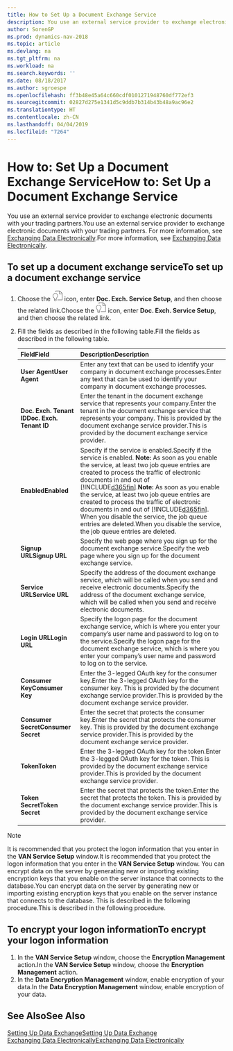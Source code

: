 ```yaml
---
title: How to Set Up a Document Exchange Service
description: You use an external service provider to exchange electronic documents with your trading partners.
author: SorenGP
ms.prod: dynamics-nav-2018
ms.topic: article
ms.devlang: na
ms.tgt_pltfrm: na
ms.workload: na
ms.search.keywords: ''
ms.date: 08/18/2017
ms.author: sgroespe
ms.openlocfilehash: ff3b48e45a64c660cdf0101271948760df772ef3
ms.sourcegitcommit: 02827d275e1341d5c9ddb7b314b43b48a9ac96e2
ms.translationtype: HT
ms.contentlocale: zh-CN
ms.lasthandoff: 04/04/2019
ms.locfileid: "7264"
---
```

# <a name="how-to-set-up-a-document-exchange-service"></a><span data-ttu-id="8f94f-103">How to: Set Up a Document Exchange Service</span><span class="sxs-lookup"><span data-stu-id="8f94f-103">How to: Set Up a Document Exchange Service</span></span>
<span data-ttu-id="8f94f-104">You use an external service provider to exchange electronic documents with your trading partners.</span><span class="sxs-lookup"><span data-stu-id="8f94f-104">You use an external service provider to exchange electronic documents with your trading partners.</span></span> <span data-ttu-id="8f94f-105">For more information, see [Exchanging Data Electronically](across-data-exchange.md).</span><span class="sxs-lookup"><span data-stu-id="8f94f-105">For more information, see [Exchanging Data Electronically](across-data-exchange.md).</span></span>  

## <a name="to-set-up-a-document-exchange-service"></a><span data-ttu-id="8f94f-106">To set up a document exchange service</span><span class="sxs-lookup"><span data-stu-id="8f94f-106">To set up a document exchange service</span></span>  
1. <span data-ttu-id="8f94f-107">Choose the ![Search for Page or Report](media/ui-search/search_small.png "Search for Page or Report icon") icon, enter **Doc. Exch. Service Setup**, and then choose the related link.</span><span class="sxs-lookup"><span data-stu-id="8f94f-107">Choose the ![Search for Page or Report](media/ui-search/search_small.png "Search for Page or Report icon") icon, enter **Doc. Exch. Service Setup**, and then choose the related link.</span></span>  
2. <span data-ttu-id="8f94f-108">Fill the fields as described in the following table.</span><span class="sxs-lookup"><span data-stu-id="8f94f-108">Fill the fields as described in the following table.</span></span>  

    |<span data-ttu-id="8f94f-109">Field</span><span class="sxs-lookup"><span data-stu-id="8f94f-109">Field</span></span>|<span data-ttu-id="8f94f-110">Description</span><span class="sxs-lookup"><span data-stu-id="8f94f-110">Description</span></span>|  
    |---------------------------------|---------------------------------------|  
    |**<span data-ttu-id="8f94f-111">User Agent</span><span class="sxs-lookup"><span data-stu-id="8f94f-111">User Agent</span></span>**|<span data-ttu-id="8f94f-112">Enter any text that can be used to identify your company in document exchange processes.</span><span class="sxs-lookup"><span data-stu-id="8f94f-112">Enter any text that can be used to identify your company in document exchange processes.</span></span>|  
    |**<span data-ttu-id="8f94f-113">Doc. Exch. Tenant ID</span><span class="sxs-lookup"><span data-stu-id="8f94f-113">Doc. Exch. Tenant ID</span></span>**|<span data-ttu-id="8f94f-114">Enter the tenant in the document exchange service that represents your company.</span><span class="sxs-lookup"><span data-stu-id="8f94f-114">Enter the tenant in the document exchange service that represents your company.</span></span> <span data-ttu-id="8f94f-115">This is provided by the document exchange service provider.</span><span class="sxs-lookup"><span data-stu-id="8f94f-115">This is provided by the document exchange service provider.</span></span>|  
    |**<span data-ttu-id="8f94f-116">Enabled</span><span class="sxs-lookup"><span data-stu-id="8f94f-116">Enabled</span></span>**|<span data-ttu-id="8f94f-117">Specify if the service is enabled.</span><span class="sxs-lookup"><span data-stu-id="8f94f-117">Specify if the service is enabled.</span></span> <span data-ttu-id="8f94f-118">**Note:**  As soon as you enable the service, at least two job queue entries are created to process the traffic of electronic documents in and out of [!INCLUDE[d365fin](includes/d365fin_md.md)].</span><span class="sxs-lookup"><span data-stu-id="8f94f-118">**Note:**  As soon as you enable the service, at least two job queue entries are created to process the traffic of electronic documents in and out of [!INCLUDE[d365fin](includes/d365fin_md.md)].</span></span> <span data-ttu-id="8f94f-119">When you disable the service, the job queue entries are deleted.</span><span class="sxs-lookup"><span data-stu-id="8f94f-119">When you disable the service, the job queue entries are deleted.</span></span>|  
    |**<span data-ttu-id="8f94f-120">Signup URL</span><span class="sxs-lookup"><span data-stu-id="8f94f-120">Signup URL</span></span>**|<span data-ttu-id="8f94f-121">Specify the web page where you sign up for the document exchange service.</span><span class="sxs-lookup"><span data-stu-id="8f94f-121">Specify the web page where you sign up for the document exchange service.</span></span>|  
    |**<span data-ttu-id="8f94f-122">Service URL</span><span class="sxs-lookup"><span data-stu-id="8f94f-122">Service URL</span></span>**|<span data-ttu-id="8f94f-123">Specify the address of the document exchange service, which will be called when you send and receive electronic documents.</span><span class="sxs-lookup"><span data-stu-id="8f94f-123">Specify the address of the document exchange service, which will be called when you send and receive electronic documents.</span></span>|  
    |**<span data-ttu-id="8f94f-124">Login URL</span><span class="sxs-lookup"><span data-stu-id="8f94f-124">Login URL</span></span>**|<span data-ttu-id="8f94f-125">Specify the logon page for the document exchange service, which is where you enter your company’s user name and password to log on to the service.</span><span class="sxs-lookup"><span data-stu-id="8f94f-125">Specify the logon page for the document exchange service, which is where you enter your company’s user name and password to log on to the service.</span></span>|  
    |**<span data-ttu-id="8f94f-126">Consumer Key</span><span class="sxs-lookup"><span data-stu-id="8f94f-126">Consumer Key</span></span>**|<span data-ttu-id="8f94f-127">Enter the 3-legged OAuth key for the consumer key.</span><span class="sxs-lookup"><span data-stu-id="8f94f-127">Enter the 3-legged OAuth key for the consumer key.</span></span> <span data-ttu-id="8f94f-128">This is provided by the document exchange service provider.</span><span class="sxs-lookup"><span data-stu-id="8f94f-128">This is provided by the document exchange service provider.</span></span>|  
    |**<span data-ttu-id="8f94f-129">Consumer Secret</span><span class="sxs-lookup"><span data-stu-id="8f94f-129">Consumer Secret</span></span>**|<span data-ttu-id="8f94f-130">Enter the secret that protects the consumer key.</span><span class="sxs-lookup"><span data-stu-id="8f94f-130">Enter the secret that protects the consumer key.</span></span> <span data-ttu-id="8f94f-131">This is provided by the document exchange service provider.</span><span class="sxs-lookup"><span data-stu-id="8f94f-131">This is provided by the document exchange service provider.</span></span>|  
    |**<span data-ttu-id="8f94f-132">Token</span><span class="sxs-lookup"><span data-stu-id="8f94f-132">Token</span></span>**|<span data-ttu-id="8f94f-133">Enter the 3-legged OAuth key for the token.</span><span class="sxs-lookup"><span data-stu-id="8f94f-133">Enter the 3-legged OAuth key for the token.</span></span> <span data-ttu-id="8f94f-134">This is provided by the document exchange service provider.</span><span class="sxs-lookup"><span data-stu-id="8f94f-134">This is provided by the document exchange service provider.</span></span>|  
    |**<span data-ttu-id="8f94f-135">Token Secret</span><span class="sxs-lookup"><span data-stu-id="8f94f-135">Token Secret</span></span>**|<span data-ttu-id="8f94f-136">Enter the secret that protects the token.</span><span class="sxs-lookup"><span data-stu-id="8f94f-136">Enter the secret that protects the token.</span></span> <span data-ttu-id="8f94f-137">This is provided by the document exchange service provider.</span><span class="sxs-lookup"><span data-stu-id="8f94f-137">This is provided by the document exchange service provider.</span></span>|  

> [!NOTE]  
>  <span data-ttu-id="8f94f-138">It is recommended that you protect the logon information that you enter in the **VAN Service Setup** window.</span><span class="sxs-lookup"><span data-stu-id="8f94f-138">It is recommended that you protect the logon information that you enter in the **VAN Service Setup** window.</span></span> <span data-ttu-id="8f94f-139">You can encrypt data on the server by generating new or importing existing encryption keys that you enable on the server instance that connects to the database.</span><span class="sxs-lookup"><span data-stu-id="8f94f-139">You can encrypt data on the server by generating new or importing existing encryption keys that you enable on the server instance that connects to the database.</span></span> <span data-ttu-id="8f94f-140">This is described in the following procedure.</span><span class="sxs-lookup"><span data-stu-id="8f94f-140">This is described in the following procedure.</span></span>  

## <a name="to-encrypt-your-logon-information"></a><span data-ttu-id="8f94f-141">To encrypt your logon information</span><span class="sxs-lookup"><span data-stu-id="8f94f-141">To encrypt your logon information</span></span>  
1. <span data-ttu-id="8f94f-142">In the **VAN Service Setup** window, choose the **Encryption Management** action.</span><span class="sxs-lookup"><span data-stu-id="8f94f-142">In the **VAN Service Setup** window, choose the **Encryption Management** action.</span></span>  
2. <span data-ttu-id="8f94f-143">In the **Data Encryption Management** window, enable encryption of your data.</span><span class="sxs-lookup"><span data-stu-id="8f94f-143">In the **Data Encryption Management** window, enable encryption of your data.</span></span> <!--For more information, see [Manage Data Encryption](../manage-data-encryption.md).-->  

## <a name="see-also"></a><span data-ttu-id="8f94f-144">See Also</span><span class="sxs-lookup"><span data-stu-id="8f94f-144">See Also</span></span>  
[<span data-ttu-id="8f94f-145">Setting Up Data Exchange</span><span class="sxs-lookup"><span data-stu-id="8f94f-145">Setting Up Data Exchange</span></span>](across-set-up-data-exchange.md)  
[<span data-ttu-id="8f94f-146">Exchanging Data Electronically</span><span class="sxs-lookup"><span data-stu-id="8f94f-146">Exchanging Data Electronically</span></span>](across-data-exchange.md)
